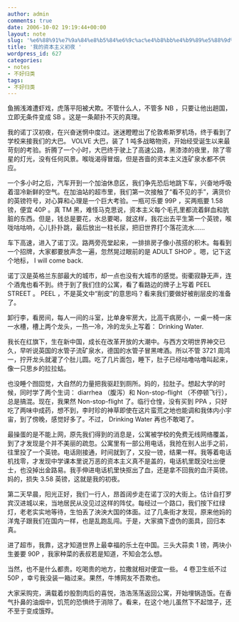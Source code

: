 ```yaml
---
author: admin
comments: true
date: 2006-10-02 19:19:44+00:00
layout: note
slug: '%e6%88%91%e7%9a%84%e8%b5%84%e6%9c%ac%e4%b8%bb%e4%b9%89%e5%88%9d%e5%a4%9c'
title: '我的资本主义初夜 '
wordpress_id: 627
categories:
- notes
- 不好归类
tags:
- 不好归类
---
```


鱼搁浅滩遭虾戏，虎落平阳被犬欺。不管什么人，不管多 NB ，只要让他出趟国，立即无条件变成 SB 。这是一条颠扑不灭的真理。
 
我的诺丁汉初夜，在兴奋迷惘中度过。迷迷瞪瞪出了伦敦希斯罗机场，终于看到了学校来接我们的大巴。 VOLVE 大巴，装了 1 吨多战略物资，开始经受诞生以来最苛刻的考验。折腾了一个小时，大巴终于驶上了高速公路，黑漆漆的夜里，除了零星的灯光，没有任何风景。喉咙渴得冒烟，但是吝啬的资本主义连矿泉水都不供应。
 
一个多小时之后，汽车开到一个加油休息区，我们争先恐后地跳下车，兴奋地呼吸着湿冷新鲜的空气。在加油站的超市里，我们第一次接触了“看不见的手”，满货价的英镑符号，对心算和心理是一个巨大考验。一瓶可乐要 99P ，买两瓶要 1.58 镑，便宜 40P 。真 TM 黑，难怪马克思说，资本主义每个毛孔里都流着鲜血和肮脏的东西。但是，钱总是要花，水总要喝，就这样，我花出去平生第一个英镑，喉咙咕咕响，心儿扑扑跳，最后放出一柱长尿，把旧世界打个落花流水……

车下高速，进入了诺丁汉。路两旁亮堂起来，一排排房子像小孩搭的积木。每看到一个招牌，大家都要放声念一遍，忽然晃过眼前的是 ADULT SHOP 。嗯，记下这个地标， I will come back.

诺丁汉是英格兰东部最大的城市，却一点也没有大城市的感觉。街衢寂静无声，连个酒鬼也看不到。终于到了我们住的公寓，看了看路边的牌子上写着 PEEL STREET 。 PEEL ，不是英文中“削皮”的意思吗？看来我们要做好被削层皮的准备了。

卸行李，看房间，每人一间的斗室，比单身牢房大，比高干病房小，一桌一椅一床一水槽，槽上两个龙头，一热一冷，冷的龙头上写着： Drinking Water.

我长在红旗下，生在新中国，成长在改革开放的大潮中。与西方文明世界神交已久，早听说英国的水管子流矿泉水，德国的水管子冒黑啤酒。所以不管 3721 周鸿一，拧开龙头就灌了个肚儿圆。吃了几片面包，睡下，肚子已经咕噜咕噜叫起来，像一只思乡的拉拉蛄。

也没睡个囫囵觉，大自然的力量把我驱赶到厕所。妈的，拉肚子。想起大学的时候，同时学了两个生词： diarrhea （腹泻）和 Non-stop-flight （不停顿飞行），总是搞混。现在，我果然 Non-stop-flight 了。临行仓惶，没有买到 PPA ，只好吃了两味中成药，想不到，李时珍的神草即使在这片蛮荒之地也能调和我体内小宇宙，到了傍晚，感觉好多了。不过， Drinking Water 再也不敢喝了。

最操蛋的是不能上网，原先我们得到的消息是，公寓被学校的免费无线网络覆盖，到了才发现是个并不美丽的疏忽。公寓里有一部公用电话，我抢在别人出手之前，往里投了一个英镑。电话刚接通，时间就到了，又投一镑，结果一样。我等着电话机找零，才发现中学课本里说万恶的资本主义真不是盖的，电话机里既没吐出便士，也没掉出金路易。我手伸进电话机里快抠出了血，还是拿不回我的血汗英镑。妈的，损失 3.58 英镑，这就是我的初夜。

第二天早晨，阳光正好，我们一行人，昂首阔步走在诺丁汉的大街上。估计自打罗宾汉进城以来，当地居民从没见过这样的阵仗。每经过一个路口，我们按下红绿灯，老老实实地等待，生怕丢了泱泱大国的体面。过了几条街才发现，原来他妈的洋鬼子跟我们在国内一样，也是乱跑乱闯。于是，大家摘下虚伪的面具，回归本真。

进了超市，我靠，这才知道世界上最幸福的乐土在中国。三头大蒜卖 1 镑，两块小生姜要 90P ，我家种菜的表叔若是知道，不知会怎么想。

当然，也不是什么都贵。吃喝贵的地方，拉撒就相对便宜一些。 4 卷卫生纸不过 50P ，幸亏我没装一箱过来。果然，牛博网友不吾欺也。

大家采购完，满载着炒股割肉后的喜悦，浩浩荡荡返回公寓，开始埋锅造饭。在香气扑鼻的油烟中，饥荒的恐惧终于消除了。看来，在这个地儿虽然下不起馆子，还不至于变成饿殍。 
